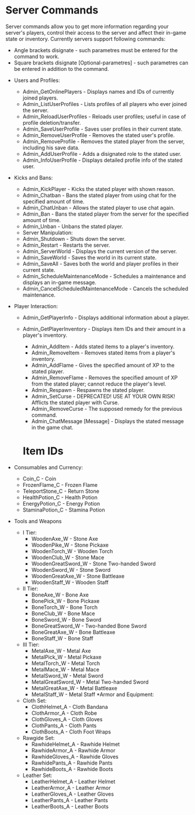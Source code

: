 # Server Commands
Server commands allow you to get more information regarding your server's players, control their access to the server and affect their in-game state or inventory.
Currently servers support following commands:
- Angle brackets disignate <Required-parametres> - such parametres must be entered for the command to work.	
- Square brackets disignate [Optional-parametres] - such parametres can be entered in addition to the command.
	
	
* Users and Profiles:
	- Admin_GetOnlinePlayers - Displays names and IDs of currently joined players.
	- Admin_ListUserProfiles - Lists profiles of all players who ever joined the server.
	- Admin_ReloadUserProfiles - Reloads user profiles; useful in case of profile deletion/transfer.
	- Admin_SaveUserProfile - Saves user profiles in their current state.
	- Admin_RemoveUserProfile <PlayerID> - Removes the stated user's profile.
	- Admin_RemoveProfile <PlayerID> - Removes the stated player from the server, including his save data.
	- Admin_AddUserProfile <PlayerID> <UserRoleAsString> - Adds a disignated role to the stated user.
	- Admin_InfoUserProfile <PlayerID> - Displays detailed profile info of the stated user.
	
* Kicks and Bans:
	-	Admin_KickPlayer <PlayerID> <Reason> - Kicks the stated player with shown reason.
	-	Admin_Chatban <PlayerID> <Seconds> <Reason> - Bans the stated player from using chat for the specified amount of time.
	-	Admin_ChatUnban <PlayerID> - Allows the stated player to use chat again.
	-	Admin_Ban <PlayerID> <Seconds> <Reson> - Bans the stated player from the server for the specified amount of time.
	-	Admin_Unban <PlayerID> - Unbans the stated player.
	
	* Server Manipulation:
	- Admin_Shutdown - Shuts down the server.
	- Admin_Restart - Restarts the server.
	- Admin_ServerWorld - Displays the current version of the server.
	- Admin_SaveWorld - Saves the world in its current state.
	- Admin_SaveAll - Saves both the world and player profiles in their current state.
	- Admin_ScheduleMaintenanceMode <Seconds> - Schedules a maintenance and displays an in-game message.
	- Admin_CancelScheduledMaintenanceMode - Cancels the scheduled maintenance.
		
* Player Interaction:
	- Admin_GetPlayerInfo <PlayerID> - Displays additional information about a player.
  - Admin_GetPlayerInventory <PlayerID> - Displays item IDs and their amount in a player's inventory.
	- Admin_AddItem <PlayerID> <ItemID> <Amount> - Adds stated items to a player's inventory.
	- Admin_RemoveItem <PlayerID> <ItemID> <Amount> - Removes stated items from a player's inventory.
	- Admin_AddFlame <PlayerID> <Amount> - Gives the specified amount of XP to the stated player.
	- Admin_RemoveFlame <PlayerID> <Amount> - Removes the specified amount of XP from the stated player; cannot reduce the player's level.
	- Admin_Respawn <PlayerID> - Respawns the stated player.
	- Admin_SetCurse <PlayerID> <Amount> - DEPRECATED! USE AT YOUR OWN RISK! Afflicts the stated player with Curse.
	- Admin_RemoveCurse <PlayerID> <Amount> - The supposed remedy for the previous command.
	- Admin_ChatMessage [Message] - Displays the stated message in the game chat.
	
	# Item IDs
* Consumables and Currency:
	- Coin_C - Coin
	- FrozenFlame_C - Frozen Flame
	- TeleportStone_C - Return Stone
	- HealthPotion_C - Health Potion
	- EnergyPotion_C - Energy Potion
	- StaminaPotion_C - Stamina Potion
	
	
* Tools and Weapons
	- I Tier:
		- WoodenAxe_W - Stone Axe
		- WoodenPike_W - Stone Pickaxe
		- WoodenTorch_W - Wooden Torch
		- WoodenClub_W - Stone Mace
		- WoodenGreatSword_W - Stone Two-handed Sword
		- WoodenSword_W - Stone Sword
		- WoodenGreatAxe_W - Stone Battleaxe
		- WoodenStaff_W - Wooden Staff
	- II Tier:
		- BoneAxe_W - Bone Axe
		- BonePick_W - Bone Pickaxe
		- BoneTorch_W - Bone Torch
		- BoneClub_W - Bone Mace
		- BoneSword_W - Bone Sword
		- BoneGreatSword_W - Two-handed Bone Sword
		- BoneGreatAxe_W - Bone Battleaxe
		- BoneStaff_W - Bone Staff
	- III Tier:
		- MetalAxe_W - Metal Axe
		- MetalPick_W - Metal Pickaxe
		- MetalTorch_W - Metal Torch
		- MetalMace_W - Metal Mace
		- MetalSword_W - Metal Sword
		- MetalGreatSword_W - Metal Two-handed Sword
		- MetalGreatAxe_W - Metal Battleaxe
		- MetalStaff_W - Metal Staff
*Armor and Equipment:
	- Cloth Set:
		- ClothHelmet_A - Cloth Bandana
		- ClothArmor_A - Cloth Robe 
		- ClothGloves_A - Cloth Gloves
		- ClothPants_A - Cloth Pants
		- ClothBoots_A - Cloth Foot Wraps
	- Rawgide Set:
		- RawhideHelmet_A - Rawhide Helmet
		- RawhideArmor_A - Rawhide Armor
		- RawhideGloves_A - Rawhide Gloves
		- RawhidePants_A - Rawhide Pants
		- RawhideBoots_A - Rawhide Boots
	- Leather Set:
		- LeatherHelmet_A - Leather Helmet
		- LeatherArmor_A - Leather Armor
		- LeatherGloves_A - Leather Gloves
		- LeatherPants_A - Leather Pants
		- LeatherBoots_A - Leather Boots
	
